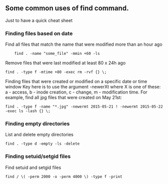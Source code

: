## Some common uses of find command.
Just to have a quick cheat sheet

### Finding files based on date

Find all files that match the name that were modified more than an hour ago
```
    find . -name "some_file" -mmin +60 -ls
```
Remove files that were last modified at least 80 x 24h ago
```
find . -type f -mtime +80 -exec rm -rvf {} \;
```
Finding files that were created or modified on a specific date or time window
Key here is to use the argument -newerXt where X is one of these: a - access, b - inode creation, c - change, m - modification time.
For example, find all jpg files that were created on May 21st:
```
find . -type f -name "*.jpg" -newermt 2015-05-21 ! -newermt 2015-05-22 -exec ls -lash {} \;
```
### Finding empty directories

List and delete empty directories

    find . -type d -empty -ls -delete  

### Finding setuid/setgid files

Find setuid and setgid files

    find / \( -perm 2000 -o -perm 4000 \) -type f -print 


